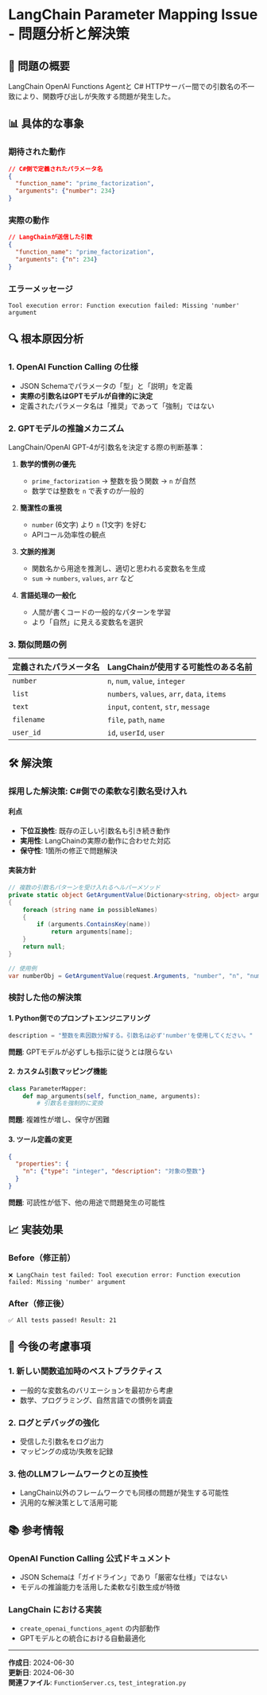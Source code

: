# LangChain Parameter Mapping Issue - 問題分析と解決策

## 🚨 問題の概要

LangChain OpenAI Functions Agentと C# HTTPサーバー間での引数名の不一致により、関数呼び出しが失敗する問題が発生した。

## 📊 具体的な事象

### 期待された動作
```json
// C#側で定義されたパラメータ名
{
  "function_name": "prime_factorization",
  "arguments": {"number": 234}
}
```

### 実際の動作
```json
// LangChainが送信した引数
{
  "function_name": "prime_factorization", 
  "arguments": {"n": 234}
}
```

### エラーメッセージ
```
Tool execution error: Function execution failed: Missing 'number' argument
```

## 🔍 根本原因分析

### 1. OpenAI Function Calling の仕様
- JSON Schemaでパラメータの「型」と「説明」を定義
- **実際の引数名はGPTモデルが自律的に決定**
- 定義されたパラメータ名は「推奨」であって「強制」ではない

### 2. GPTモデルの推論メカニズム
LangChain/OpenAI GPT-4が引数名を決定する際の判断基準：

1. **数学的慣例の優先**
   - `prime_factorization` → 整数を扱う関数 → `n` が自然
   - 数学では整数を `n` で表すのが一般的

2. **簡潔性の重視**
   - `number` (6文字) より `n` (1文字) を好む
   - APIコール効率性の観点

3. **文脈的推測**
   - 関数名から用途を推測し、適切と思われる変数名を生成
   - `sum` → `numbers`, `values`, `arr` など

4. **言語処理の一般化**
   - 人間が書くコードの一般的なパターンを学習
   - より「自然」に見える変数名を選択

### 3. 類似問題の例

| 定義されたパラメータ名 | LangChainが使用する可能性のある名前 |
|-------------------|--------------------------------|
| `number` | `n`, `num`, `value`, `integer` |
| `list` | `numbers`, `values`, `arr`, `data`, `items` |
| `text` | `input`, `content`, `str`, `message` |
| `filename` | `file`, `path`, `name` |
| `user_id` | `id`, `userId`, `user` |

## 🛠️ 解決策

### 採用した解決策: C#側での柔軟な引数名受け入れ

#### 利点
- **下位互換性**: 既存の正しい引数名も引き続き動作
- **実用性**: LangChainの実際の動作に合わせた対応
- **保守性**: 1箇所の修正で問題解決

#### 実装方針
```csharp
// 複数の引数名パターンを受け入れるヘルパーメソッド
private static object GetArgumentValue(Dictionary<string, object> arguments, params string[] possibleNames)
{
    foreach (string name in possibleNames)
    {
        if (arguments.ContainsKey(name))
            return arguments[name];
    }
    return null;
}

// 使用例
var numberObj = GetArgumentValue(request.Arguments, "number", "n", "num", "value");
```

### 検討した他の解決策

#### 1. Python側でのプロンプトエンジニアリング
```python
description = "整数を素因数分解する。引数名は必ず'number'を使用してください。"
```
**問題**: GPTモデルが必ずしも指示に従うとは限らない

#### 2. カスタム引数マッピング機能
```python
class ParameterMapper:
    def map_arguments(self, function_name, arguments):
        # 引数名を強制的に変換
```
**問題**: 複雑性が増し、保守が困難

#### 3. ツール定義の変更
```json
{
  "properties": {
    "n": {"type": "integer", "description": "対象の整数"}
  }
}
```
**問題**: 可読性が低下、他の用途で問題発生の可能性

## 📈 実装効果

### Before（修正前）
```
❌ LangChain test failed: Tool execution error: Function execution failed: Missing 'number' argument
```

### After（修正後）
```
✅ All tests passed! Result: 21
```

## 🚀 今後の考慮事項

### 1. 新しい関数追加時のベストプラクティス
- 一般的な変数名のバリエーションを最初から考慮
- 数学、プログラミング、自然言語での慣例を調査

### 2. ログとデバッグの強化
- 受信した引数名をログ出力
- マッピングの成功/失敗を記録

### 3. 他のLLMフレームワークとの互換性
- LangChain以外のフレームワークでも同様の問題が発生する可能性
- 汎用的な解決策として活用可能

## 📚 参考情報

### OpenAI Function Calling 公式ドキュメント
- JSON Schemaは「ガイドライン」であり「厳密な仕様」ではない
- モデルの推論能力を活用した柔軟な引数生成が特徴

### LangChain における実装
- `create_openai_functions_agent` の内部動作
- GPTモデルとの統合における自動最適化

---

**作成日**: 2024-06-30  
**更新日**: 2024-06-30  
**関連ファイル**: `FunctionServer.cs`, `test_integration.py`